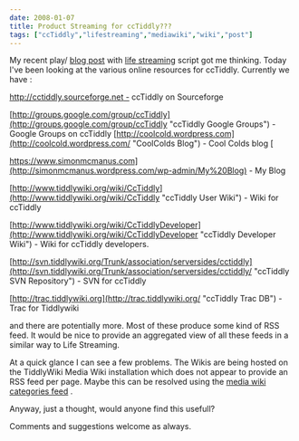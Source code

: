 ```yaml
---
date: 2008-01-07
title: Product Streaming for ccTiddly???
tags: ["ccTiddly","lifestreaming","mediawiki","wiki","post"]
---
```

My recent play/ [blog post](https://www.simonmcmanus.com/posts/life-streaming-in-cctiddly/ "Life streaming blog post") with [life streaming](http://adactio.com/journal/1202/ "Life Streaming explained ") script got me thinking. Today I've been looking at the various online resources for ccTiddly. Currently we have :  


[http://cctiddly.sourceforge.net -](http://sourceforge.net/project/showfiles.php?group_id=156016&package_id=173962 "http://sourceforge.net/project/showfiles.php?group_id=156016&package_id=173962") ccTiddly on Sourceforge
  
[http://groups.google.com/group/ccTiddly](http://groups.google.com/group/ccTiddly "ccTiddly Google Groups") - Google Groups on ccTiddly [http://coolcold.wordpress.com](http://coolcold.wordpress.com/ "CoolColds Blog") \- Cool Colds blog   [
  
https://www.simonmcmanus.com](http://simonmcmanus.wordpress.com/wp-admin/My%20Blog) - My Blog   
  
[http://www.tiddlywiki.org/wiki/CcTiddly](http://www.tiddlywiki.org/wiki/CcTiddly "ccTiddly User Wiki") \- Wiki for ccTiddly   
  
[http://www.tiddlywiki.org/wiki/CcTiddlyDeveloper](http://www.tiddlywiki.org/wiki/CcTiddlyDeveloper "ccTiddly Developer Wiki")  - Wiki for ccTiddly developers.   
  
[http://svn.tiddlywiki.org/Trunk/association/serversides/cctiddly](http://svn.tiddlywiki.org/Trunk/association/serversides/cctiddly/ "ccTiddly SVN Repository") \- SVN for ccTiddly   
  
[http://trac.tiddlywiki.org](http://trac.tiddlywiki.org/ "ccTiddly Trac DB") \- Trac for Tiddlywiki


and there are potentially more. Most of these produce some kind of RSS feed. It would be nice to provide an aggregated view of all these feeds in a similar way to Life Streaming.  
  
At a quick glance I can see a few problems. The Wikis are being hosted on the TiddlyWiki Media Wiki installation which does not appear to provide an RSS feed per page. Maybe this can be resolved using the [media wiki categories feed](http://www.tiddlywiki.org/wiki/Special:WikiFeeds) .  
  
Anyway, just a thought, would anyone find this usefull?  
  
Comments and suggestions welcome as always.

        
